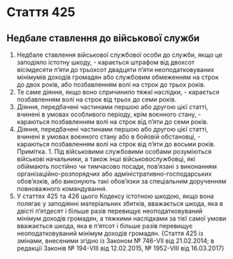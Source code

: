 Cтаття 425
====
Недбале ставлення до військової служби
----
1. Недбале ставлення військової службової особи до служби, якщо це заподіяло істотну шкоду, -
карається штрафом від двохсот вісімдесяти п’яти до трьохсот двадцяти п’яти неоподатковуваних мінімумів доходів громадян або службовим обмеженням на строк до двох років, або позбавленням волі на строк до трьох років.
2. Те саме діяння, якщо воно спричинило тяжкі наслідки, -
карається позбавленням волі на строк від трьох до семи років.
3. Діяння, передбачені частинами першою або другою цієї статті, вчинені в умовах особливого періоду, крім воєнного стану, -
караються позбавленням волі на строк від п’яти до семи років.
4. Діяння, передбачені частинами першою або другою цієї статті, вчинені в умовах воєнного стану або в бойовій обстановці, -
караються позбавленням волі на строк від п’яти до восьми років.
Примітка. 1. Під військовими службовими особами розуміються військові начальники, а також інші військовослужбовці, які обіймають постійно чи тимчасово посади, пов’язані з виконанням організаційно-розпорядчих або адміністративно-господарських обов’язків, або виконують такі обов’язки за спеціальним дорученням повноважного командування.
2. У статтях 425 та 426 цього Кодексу істотною шкодою, якщо вона полягає у заподіянні матеріальних збитків, вважається шкода, яка в двісті п’ятдесят і більше разів перевищує неоподатковуваний мінімум доходів громадян, а тяжкими наслідками за тієї самої умови вважається шкода, яка в п’ятсот і більше разів перевищує неоподатковуваний мінімум доходів громадян.
{Стаття 425 із змінами, внесеними згідно із Законом № 746-VII від 21.02.2014; в редакції Законів № 194-VIII від 12.02.2015, № 1952-VIII від 16.03.2017}
